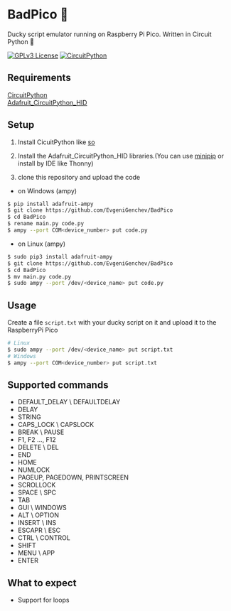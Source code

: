 # BadPico 👹

Ducky script emulator running on Raspberry Pi Pico.
Written in Circuit Python 🐍
  
[![GPLv3 License](https://img.shields.io/badge/License-GPL%20v3-yellow.svg)](https://opensource.org/licenses/)
[![CircuitPython](https://img.shields.io/badge/CircuitPython-6.3-9cf)](https://circuitpython.org/board/raspberry_pi_pico/)

## Requirements 

[CircuitPython](https://circuitpython.org/board/raspberry_pi_pico/) <br>
[Adafruit_CircuitPython_HID](https://github.com/adafruit/Adafruit_CircuitPython_HID)

## Setup

1. Install CicuitPython like [so](https://learn.adafruit.com/welcome-to-circuitpython/installing-circuitpython)

2. Install the Adafruit_CircuitPython_HID libraries.(You can use [minipip](https://github.com/aivarannamaa/minipip) or install by IDE like Thonny)

3. clone this repository and upload the code

- on Windows (ampy)
```bash
$ pip install adafruit-ampy 
$ git clone https://github.com/EvgeniGenchev/BadPico
$ cd BadPico 
$ rename main.py code.py
$ ampy --port COM<device_number> put code.py
```

- on Linux (ampy)
```bash
$ sudo pip3 install adafruit-ampy 
$ git clone https://github.com/EvgeniGenchev/BadPico
$ cd BadPico 
$ mv main.py code.py
$ sudo ampy --port /dev/<device_name> put code.py
```

 ## Usage
 Create a file `script.txt` with your ducky script on it and upload it to the RaspberryPi Pico
 ```bash
 # Linux
 $ sudo ampy --port /dev/<device_name> put script.txt
 # Windows
 $ ampy --port COM<device_number> put script.txt
 ```
 
 ## Supported commands
 - DEFAULT_DELAY \ DEFAULTDELAY
 - DELAY
 - STRING 
 - CAPS_LOCK \ CAPSLOCK
 - BREAK \ PAUSE
 - F1, F2 ..., F12
 - DELETE \ DEL
 - END
 - HOME
 - NUMLOCK
 - PAGEUP, PAGEDOWN, PRINTSCREEN
 - SCROLLOCK
 - SPACE \ SPC
 - TAB
 - GUI \ WINDOWS
 - ALT \ OPTION
 - INSERT \ INS
 - ESCAPR \ ESC
 - CTRL \ CONTROL
 - SHIFT 
 - MENU \ APP
 - ENTER
 
 ## What to expect
 - Support for loops
 
 
 
